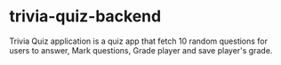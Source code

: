 # trivia-quiz-backend
Trivia Quiz application is a quiz app that fetch 10 random questions for users to answer, Mark questions, Grade player and save player's grade.
